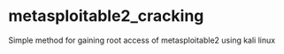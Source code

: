 # metasploitable2_cracking
Simple method for gaining root access of metasploitable2 using kali linux
